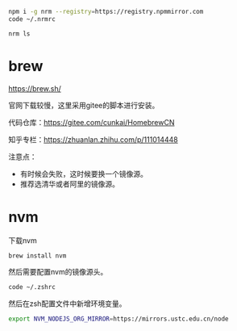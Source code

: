 
```sh
npm i -g nrm --registry=https://registry.npmmirror.com
code ~/.nrmrc
```

```sh
nrm ls
```


# brew

https://brew.sh/

官网下载较慢，这里采用gitee的脚本进行安装。

代码仓库：https://gitee.com/cunkai/HomebrewCN

知乎专栏：https://zhuanlan.zhihu.com/p/111014448

注意点：
- 有时候会失败，这时候要换一个镜像源。
- 推荐选清华或者阿里的镜像源。

# nvm

下载nvm

```sh
brew install nvm
```

然后需要配置nvm的镜像源头。

```sh
code ~/.zshrc
```

然后在zsh配置文件中新增环境变量。

```sh
export NVM_NODEJS_ORG_MIRROR=https://mirrors.ustc.edu.cn/node
```
